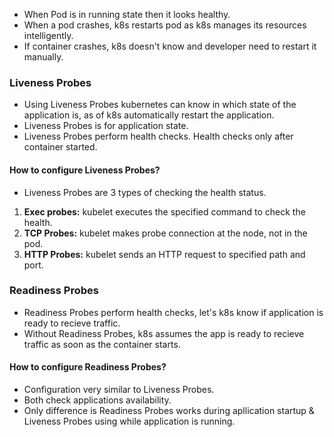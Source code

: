 - When Pod is in running state then it looks healthy.
- When a pod crashes, k8s restarts pod as k8s manages its resources intelligently.
- If container crashes, k8s doesn't know and developer need to restart it manually.

### Liveness Probes
- Using Liveness Probes kubernetes can know in which state of the application is, as of k8s automatically restart the application. 
- Liveness Probes is for application state.
- Liveness Probes perform health checks. Health checks only after container started.

#### How to configure Liveness Probes?
- Liveness Probes are 3 types of checking the health status.
1. **Exec probes:** kubelet executes the specified command to check the health.
2. **TCP Probes:** kubelet makes probe connection at the node, not in the pod.
3. **HTTP Probes:** kubelet sends an HTTP request to specified path and port. 

### Readiness Probes
- Readiness Probes perform health checks, let's k8s know if application is ready to recieve traffic.
- Without Readiness Probes, k8s assumes the app is ready to recieve traffic as soon as the container starts.

#### How to configure Readiness Probes?
- Configuration very similar to Liveness Probes.
- Both check applications availability.
- Only difference is Readiness Probes works during apllication startup & Liveness Probes using while application is running.
